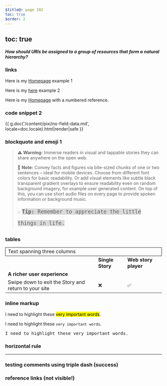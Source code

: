 ```yaml
---
$title@: page 102
toc: true
$order: 2
---
```


## toc: true

#### *How should URIs be assigned to a group of resources that form a natural hierarchy?*

### links

Here is my [Homepage][MichaelCurrin home] example 1

Here is my [here][MichaelCurrin home] example 2

Here is my [Homepage][1] with a numbered reference.

<!---
### code snippet 1

<div class="ap-m-biggy-aside">
  {% do doc.styles.addCssFile('css/components/molecules/code-snippet.css') %}
  {% set code_snippet = g.doc('/shared/data/hello-world.html').content %}
  {% set markdown = doc.pod.markdown %}
  {{ markdown.convert('```html\n' + code_snippet + '\n```')|safe }}
</div>
--->
### code snippet 2

<label>{{ g.doc('/content/pixi/no-field-data.md', locale=doc.locale).html|render|safe }}</label>

### blockquote and emoji 1

> ⚠️ **Warning:** Immerse readers in visual and tappable stories they can share anywhere on the open web.
>
> 📝 **Note:** Convey facts and figures via bite-sized chunks of one or two sentences – ideal for mobile devices. Choose from different font colors for basic readability. Or add visual elements like subtle black transparent gradient overlays to ensure readability even on random background imagery, for example user generated content. On top of this, you can use short audio files on every page to provide spoken information or background music.
>
> 💡 <span style="font-family: Fira Mono, monospace; background-color: #dadada; font-weight: 500; font-size: 1.2em; line-height: 2.2em;">**Tip:** Remember to appreciate the little things in life.</span>


### tables

<table>
  <tr>
   <td colspan="3" style="border: 1px solid;">Text spanning three columns
   </td>
  </tr>
  <tr>
   <td>
   </td>
   <td><strong>Single Story</strong>
   </td>
   <td><strong>Web story player</strong>
   </td>
  </tr>
  <tr>
   <td><strong>A richer user experience</strong>
   </td>
   <td>
   </td>
   <td>
   </td>
  </tr>
  <tr>
   <td>Swipe down to exit the Story and return to your site
   </td>
   <td>❌
   </td>
   <td>✅
   </td>
  </tr>
</table>

### inline markup

I need to highlight these <mark>very important words</mark>.

I need to highlight these ``very important words``.

<pre>
I need to highlight these very important words.
</pre>

### horizontal rule

***

### testing comments using triple dash (success)

<!---
your comment goes here
and here
--->

### reference links (not visible!)

[MichaelCurrin home]: https://michaelcurrin.github.io/

[1]: https://michaelcurrin.github.io/

[Homepage]: https://michaelcurrin.github.io/


